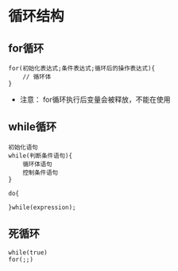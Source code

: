 # 循环结构
## for循环
```
for(初始化表达式;条件表达式;循环后的操作表达式){
    // 循环体
}
```
* 注意： for循环执行后变量会被释放，不能在使用

## while循环
```
初始化语句
while(判断条件语句){
    循环体语句
    控制条件语句
}
```
```
do{

}while(expression);
```

## 死循环
```
while(true)
for(;;)
```